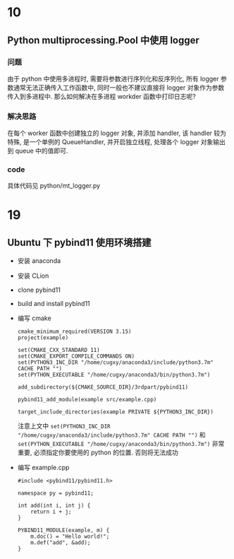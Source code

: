# 10
## Python multiprocessing.Pool 中使用 logger

### 问题
由于 python 中使用多进程时, 需要将参数进行序列化和反序列化, 所有 logger 参数通常无法正确传入工作函数中,
同时一般也不建议直接将 logger 对象作为参数传入到多进程中. 那么如何解决在多进程 workder 函数中打印日志呢?

### 解决思路
在每个 worker 函数中创建独立的 logger 对象, 并添加 handler, 该 handler 较为特殊, 是一个单例的 QueueHandler, 
并开启独立线程, 处理各个 logger 对象输出到 queue 中的值即可.

### code
具体代码见 python/mt_logger.py

# 19 
## Ubuntu 下 pybind11 使用环境搭建
- 安装 anaconda
- 安装 CLion
- clone pybind11
- build and install pybind11
- 编写 cmake
    ```
    cmake_minimum_required(VERSION 3.15)
    project(example)
    
    set(CMAKE_CXX_STANDARD 11)
    set(CMAKE_EXPORT_COMPILE_COMMANDS ON)
    set(PYTHON3_INC_DIR "/home/cugxy/anaconda3/include/python3.7m" CACHE PATH "")
    set(PYTHON_EXECUTABLE "/home/cugxy/anaconda3/bin/python3.7m")
    
    add_subdirectory(${CMAKE_SOURCE_DIR}/3rdpart/pybind11)
    
    pybind11_add_module(example src/example.cpp)
    
    target_include_directories(example PRIVATE ${PYTHON3_INC_DIR})
    
    ```
    
    注意上文中 `set(PYTHON3_INC_DIR "/home/cugxy/anaconda3/include/python3.7m" CACHE PATH "")` 和 `set(PYTHON_EXECUTABLE "/home/cugxy/anaconda3/bin/python3.7m")`
    非常重要, 必须指定你要使用的 python 的位置. 否则将无法成功

- 编写 example.cpp
    ```
    #include <pybind11/pybind11.h>
    
    namespace py = pybind11;
    
    int add(int i, int j) {
        return i + j;
    }
    
    PYBIND11_MODULE(example, m) {
        m.doc() = "Hello world!";
        m.def("add", &add);
    }
    ```

